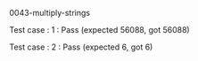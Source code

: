 
0043-multiply-strings


Test case : 1 : Pass
 (expected 56088, got 56088)

Test case : 2 : Pass
 (expected 6, got 6)
